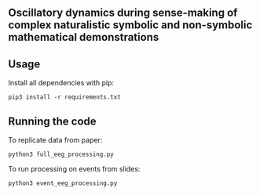 ## Oscillatory dynamics during sense-making of complex naturalistic symbolic and non-symbolic mathematical demonstrations

## Usage
Install all dependencies with pip:
```
pip3 install -r requirements.txt
```

## Running the code
To replicate data from paper:

```
python3 full_eeg_processing.py
```


To run processing on events from slides:

```
python3 event_eeg_processing.py
```
